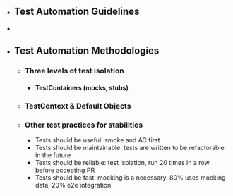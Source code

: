 - ## Test Automation Guidelines
-
- ## Test Automation Methodologies
	- ### Three levels of test isolation
		- #### TestContainers (mocks, stubs)
	- ### TestContext & Default Objects
	- ### Other test practices for stabilities
		- Tests should be useful: smoke and AC first
		- Tests should be maintainable: tests are written to be refactorable in the future
		- Tests should be reliable: test isolation, run 20 times in a row before accepting PR
		- Tests should be fast: mocking is a necessary. 80% uses mocking data, 20% e2e integration